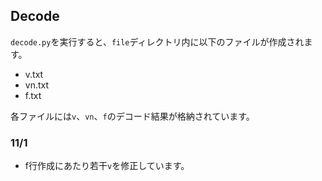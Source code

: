 ## Decode

`decode.py`を実行すると、`file`ディレクトリ内に以下のファイルが作成されます。

- v.txt
- vn.txt
- f.txt

各ファイルには`v`、`vn`、`f`のデコード結果が格納されています。

### 11/1

- f行作成にあたり若干`v`を修正しています。
